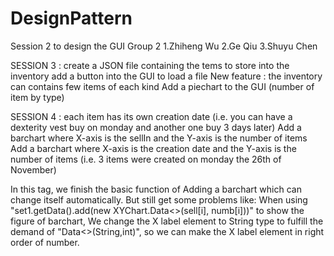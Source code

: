 # DesignPattern
Session 2 to design the GUI
Group 2
1.Zhiheng Wu
2.Ge Qiu
3.Shuyu Chen

SESSION 3 :
create a JSON file containing the tems to store into the inventory
add a button into the GUI to load a file
New feature : the inventory can contains few items of each kind
Add a piechart to the GUI (number of item by type)

SESSION 4 :
each item has its own creation date (i.e. you can have a dexterity vest buy on monday and another one buy 3 days later)
Add a barchart where X-axis is the sellIn and the Y-axis is the number of items
Add a barchart where X-axis is the creation date and the Y-axis is the number of items (i.e. 3 items were created on monday the 26th of November)

In this tag, we finish the basic function of Adding a barchart which can change itself automatically.
But still get some problems like:
When using "set1.getData().add(new XYChart.Data<>(sell[i], numb[i]))" to show the figure of barchart,
We change the X label element to String type to fulfill the demand of "Data<>(String,int)",
so we can make the X label element in  right order of number.